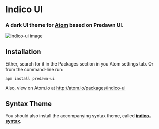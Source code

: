 # Indico UI

### A dark UI theme for [Atom](https://atom.io/packages/indico-ui) based on Predawn UI.

![indico-ui image](http://i.imgur.com/eZ3rkwb.png)

## Installation

Either, search for it in the Packages section in you Atom settings tab. Or from the command-line run:

	apm install predawn-ui

Also, view on Atom.io at http://atom.io/packages/indico-ui

## Syntax Theme
You should also install the accompanying syntax theme, called [**indico-syntax**](https://github.com/IndicoDataSolutions/indico-syntax).
